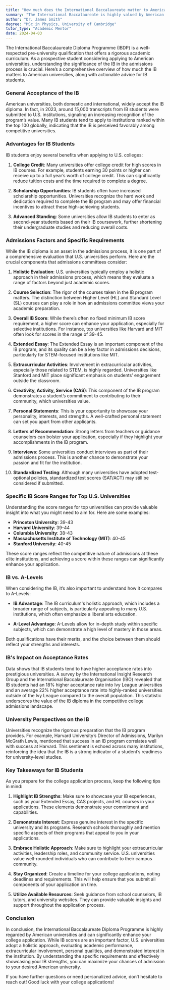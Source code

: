 ```yaml
---
title: "How much does the International Baccalaureate matter to American universities?"
summary: "The International Baccalaureate is highly valued by American universities, enhancing admission prospects and widely accepted in the admissions process."
author: "Dr. James Smith"
degree: "MSc in Physics, University of Cambridge"
tutor_type: "Academic Mentor"
date: 2024-04-03
---
```


The International Baccalaureate Diploma Programme (IBDP) is a well-respected pre-university qualification that offers a rigorous academic curriculum. As a prospective student considering applying to American universities, understanding the significance of the IB in the admissions process is crucial. Here’s a comprehensive overview of how much the IB matters to American universities, along with actionable advice for IB students.

### General Acceptance of the IB

American universities, both domestic and international, widely accept the IB diploma. In fact, in 2023, around 15,000 transcripts from IB students were submitted to U.S. institutions, signaling an increasing recognition of the program’s value. Many IB students tend to apply to institutions ranked within the top 100 globally, indicating that the IB is perceived favorably among competitive universities.

### Advantages for IB Students

IB students enjoy several benefits when applying to U.S. colleges:

1. **College Credit**: Many universities offer college credit for high scores in IB courses. For example, students earning 30 points or higher can receive up to a full year’s worth of college credit. This can significantly reduce tuition costs and the time required to complete a degree.

2. **Scholarship Opportunities**: IB students often have increased scholarship opportunities. Universities recognize the hard work and dedication required to complete the IB program and may offer financial incentives to attract these high-achieving students.

3. **Advanced Standing**: Some universities allow IB students to enter as second-year students based on their IB coursework, further shortening their undergraduate studies and reducing overall costs.

### Admissions Factors and Specific Requirements

While the IB diploma is an asset in the admissions process, it is one part of a comprehensive evaluation that U.S. universities perform. Here are the crucial components that admissions committees consider:

1. **Holistic Evaluation**: U.S. universities typically employ a holistic approach in their admissions process, which means they evaluate a range of factors beyond just academic scores. 

2. **Course Selection**: The rigor of the courses taken in the IB program matters. The distinction between Higher Level (HL) and Standard Level (SL) courses can play a role in how an admissions committee views your academic preparation.

3. **Overall IB Score**: While there’s often no fixed minimum IB score requirement, a higher score can enhance your application, especially for selective institutions. For instance, top universities like Harvard and MIT often look for scores in the range of 39-45.

4. **Extended Essay**: The Extended Essay is an important component of the IB program, and its quality can be a key factor in admissions decisions, particularly for STEM-focused institutions like MIT.

5. **Extracurricular Activities**: Involvement in extracurricular activities, especially those related to STEM, is highly regarded. Universities like Stanford and MIT place significant emphasis on students’ engagement outside the classroom.

6. **Creativity, Activity, Service (CAS)**: This component of the IB program demonstrates a student’s commitment to contributing to their community, which universities value.

7. **Personal Statements**: This is your opportunity to showcase your personality, interests, and strengths. A well-crafted personal statement can set you apart from other applicants.

8. **Letters of Recommendation**: Strong letters from teachers or guidance counselors can bolster your application, especially if they highlight your accomplishments in the IB program.

9. **Interviews**: Some universities conduct interviews as part of their admissions process. This is another chance to demonstrate your passion and fit for the institution.

10. **Standardized Testing**: Although many universities have adopted test-optional policies, standardized test scores (SAT/ACT) may still be considered if submitted.

### Specific IB Score Ranges for Top U.S. Universities

Understanding the score ranges for top universities can provide valuable insight into what you might need to aim for. Here are some examples:

- **Princeton University**: 39-43
- **Harvard University**: 39-44
- **Columbia University**: 38-43
- **Massachusetts Institute of Technology (MIT)**: 40-45
- **Stanford University**: 40-45

These score ranges reflect the competitive nature of admissions at these elite institutions, and achieving a score within these ranges can significantly enhance your application.

### IB vs. A-Levels

When considering the IB, it’s also important to understand how it compares to A-Levels:

- **IB Advantage**: The IB curriculum's holistic approach, which includes a broader range of subjects, is particularly appealing to many U.S. institutions, which often emphasize a liberal arts education.

- **A-Level Advantage**: A-Levels allow for in-depth study within specific subjects, which can demonstrate a high level of mastery in those areas.

Both qualifications have their merits, and the choice between them should reflect your strengths and interests.

### IB's Impact on Acceptance Rates

Data shows that IB students tend to have higher acceptance rates into prestigious universities. A survey by the International Insight Research Group and the International Baccalaureate Organisation (IBO) revealed that IB students had an 18% higher acceptance rate into Ivy League universities and an average 22% higher acceptance rate into highly-ranked universities outside of the Ivy League compared to the overall population. This statistic underscores the value of the IB diploma in the competitive college admissions landscape.

### University Perspectives on the IB

Universities recognize the rigorous preparation that the IB program provides. For example, Harvard University’s Director of Admissions, Marilyn McGrath Lewis, mentioned that success in an IB program correlates well with success at Harvard. This sentiment is echoed across many institutions, reinforcing the idea that the IB is a strong indicator of a student’s readiness for university-level studies.

### Key Takeaways for IB Students

As you prepare for the college application process, keep the following tips in mind:

1. **Highlight IB Strengths**: Make sure to showcase your IB experiences, such as your Extended Essay, CAS projects, and HL courses in your applications. These elements demonstrate your commitment and capabilities.

2. **Demonstrate Interest**: Express genuine interest in the specific university and its programs. Research schools thoroughly and mention specific aspects of their programs that appeal to you in your applications.

3. **Embrace Holistic Approach**: Make sure to highlight your extracurricular activities, leadership roles, and community service. U.S. universities value well-rounded individuals who can contribute to their campus community.

4. **Stay Organized**: Create a timeline for your college applications, noting deadlines and requirements. This will help ensure that you submit all components of your application on time.

5. **Utilize Available Resources**: Seek guidance from school counselors, IB tutors, and university websites. They can provide valuable insights and support throughout the application process.

### Conclusion

In conclusion, the International Baccalaureate Diploma Programme is highly regarded by American universities and can significantly enhance your college application. While IB scores are an important factor, U.S. universities adopt a holistic approach, evaluating academic performance, extracurricular involvement, personal qualities, and demonstrated interest in the institution. By understanding the specific requirements and effectively showcasing your IB strengths, you can maximize your chances of admission to your desired American university.

If you have further questions or need personalized advice, don’t hesitate to reach out! Good luck with your college applications!
    